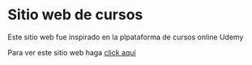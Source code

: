 # Sitio web de cursos

Este sitio web fue inspirado en la plpataforma de cursos online Udemy

Para ver este sitio web haga [click aquí](https://marioricardopineda.github.io/courses-store-online/)